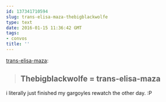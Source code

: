 ```yaml
---
id: 137341710594
slug: trans-elisa-maza-thebigblackwolfe
type: text
date: 2016-01-15 11:36:42 GMT
tags:
- convos
title: ''
---
```

<p><a class="tumblr_blog" href="http://trans-elisa-maza.tumblr.com/post/137321252570">trans-elisa-maza</a>:</p>
<blockquote>
<p><h2>Thebigblackwolfe = trans-elisa-maza</h2></p>
</blockquote>

i literally just finished my gargoyles rewatch the other day. :P